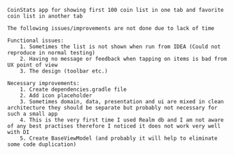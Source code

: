     CoinStats app for showing first 100 coin list in one tab and favorite coin list in another tab

    The following issues/improvements are not done due to lack of time

    Functional issues:
        1. Sometimes the list is not shown when run from IDEA (Could not reproduce in normal testing)
        2. Having no message or feedback when tapping on items is bad from UX point of view
        3. The design (toolbar etc.)

    Necessary improvements:
        1. Create dependencies.gradle file
        2. Add icon placeholder
        3. Sometimes domain, data, presentation and ui are mixed in clean architecture they should be separate but probably not necessary for such a small app
        4. This is the very first time I used Realm db and I am not aware of any best practises therefore I noticed it does not work very well with DI
        5. Create BaseViewModel (and probably it will help to eliminate some code duplication)


